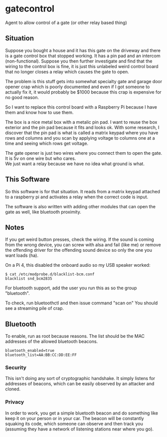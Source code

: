 # gatecontrol
Agent to allow control of a gate (or other relay based thing)

## Situation

Suppose you bought a house and it has this gate on the driveway and there is a gate control box that stopped working.
It has a pin pad and an intercom (non-functional).  Suppose you then further investigate and find that the wiring to
the control box is fine, it is just this unlabeled weird control board that no longer closes a relay which causes 
the gate to open.

The problem is this stuff gets into somewhat specialty gate and garage door opener crap which is poorly documented and
even if I got someone to actually fix it, it would probably be $1000 because this crap is expensive for no good reason.

So I want to replace this control board with a Raspberry Pi because I have them and know how to use them.

The box is a nice metal box with a metalic pin pad.  I want to reuse the box exterior and the pin pad because it fits and looks
ok.  With some research, I discover that the pin pad is what is called a matrix keypad where you have rows and columns and
you scan by applying voltage to columns one at a time and seeing which rows get voltage.

The gate opener is just two wires where you connect them to open the gate.  It is 5v on one wire but who cares.  
We just want a relay because we have no idea what ground is what.

## This Software

So this software is for that situation.  It reads from a matrix keypad attached to a raspberry pi and activates a relay
when the correct code is input.

The software is also written with adding other modules that can open the gate as well, like bluetooth proximity.

## Notes

If you get weird button presses, check the wiring.
If the sound is coming from the wrong device, you can screw with alsa and fail (like me) or remove the offending
driver for the offending sound device so only the one you want loads (ha).

On a Pi 4, this disabled the onboard audio so my USB speaker worked:


    $ cat /etc/modprobe.d/blacklist-bcm.conf
    blacklist snd_bcm2835

For bluetooth support, add the user you run this as so the group "bluetooth".

To check, run bluetoothctl and then issue command "scan on"
You should see a streaming pile of crap.

## Bluetooth

To enable, run as root because reasons.  The list should be the MAC addresses of the allowed bluetooth beacons.

    bluetooth_enabled=true
    bluetooth_list=AA:BB:CC:DD:EE:FF

### Security

This isn't doing any sort of cryptographic handshake.  It simply listens for addresses of beacons, which can be 
easily observed by an attacker and cloned.

### Privacy

In order to work, you get a simple bluetooth beacon and do something like keep it on your person or in your car.
The beacon will be constantly squaking its code, which someone can observe and then track you (assuming they have
a network of listening stations near where you go).



